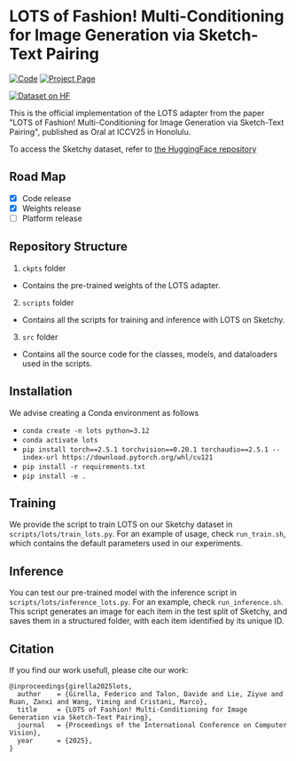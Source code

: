 # LOTS of Fashion! Multi-Conditioning for Image Generation via Sketch-Text Pairing #

[![Code](https://img.shields.io/badge/Code-%23121011.svg?style=flat&logo=github&logoColor=white)](https://github.com/intelligolabs/lots)
[![Project Page](https://img.shields.io/badge/Project_Page-121013?style=flat&logo=github&logoColor=white)](https://intelligolabs.github.io/lots)

[![Dataset on HF](https://huggingface.co/datasets/huggingface/badges/resolve/main/dataset-on-hf-sm-dark.svg)](https://huggingface.co/datasets/federicogirella/sketchy)

This is the official implementation of the LOTS adapter from the paper "LOTS of Fashion! Multi-Conditioning for Image Generation via Sketch-Text Pairing", published as Oral at ICCV25 in Honolulu.

To access the Sketchy dataset, refer to [the HuggingFace repository](https://huggingface.co/datasets/federicogirella/sketchy)

## Road Map ##

- [x] Code release
- [x] Weights release
- [ ] Platform release

## Repository Structure ##
1. `ckpts` folder
* Contains the pre-trained weights of the LOTS adapter.

2. `scripts` folder
* Contains all the scripts for training and inference with LOTS on Sketchy.

3. `src` folder
* Contains all the source code for the classes, models, and dataloaders used in the scripts.

## Installation ##

We advise creating a Conda environment as follows
* `conda create -n lots python=3.12`
* `conda activate lots`
* `pip install torch==2.5.1 torchvision==0.20.1 torchaudio==2.5.1 --index-url https://download.pytorch.org/whl/cu121`
* `pip install -r requirements.txt`
* `pip install -e .`


## **Training** ##
We provide the script to train LOTS on our Sketchy dataset in `scripts/lots/train_lots.py`.
For an example of usage, check `run_train.sh`, which contains the default parameters used in our experiments.

## **Inference** ##
You can test our pre-trained model with the inference script in `scripts/lots/inference_lots.py`.
For an example, check `run_inference.sh`.
This script generates an image for each item in the test split of Sketchy, and saves them in a structured folder, with each item identified by its unique ID.

## Citation
If you find our work usefull, please cite our work:
```
@inproceedings{girella2025lots,
  author    = {Girella, Federico and Talon, Davide and Lie, Ziyue and Ruan, Zanxi and Wang, Yiming and Cristani, Marco},
  title     = {LOTS of Fashion! Multi-Conditioning for Image Generation via Sketch-Text Pairing},
  journal   = {Proceedings of the International Conference on Computer Vision},
  year      = {2025},
}
```
